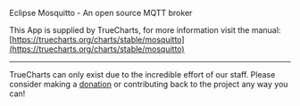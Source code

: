 Eclipse Mosquitto - An open source MQTT broker

This App is supplied by TrueCharts, for more information visit the manual: [https://truecharts.org/charts/stable/mosquitto](https://truecharts.org/charts/stable/mosquitto)

---

TrueCharts can only exist due to the incredible effort of our staff.
Please consider making a [donation](https://truecharts.org/about/sponsor) or contributing back to the project any way you can!
